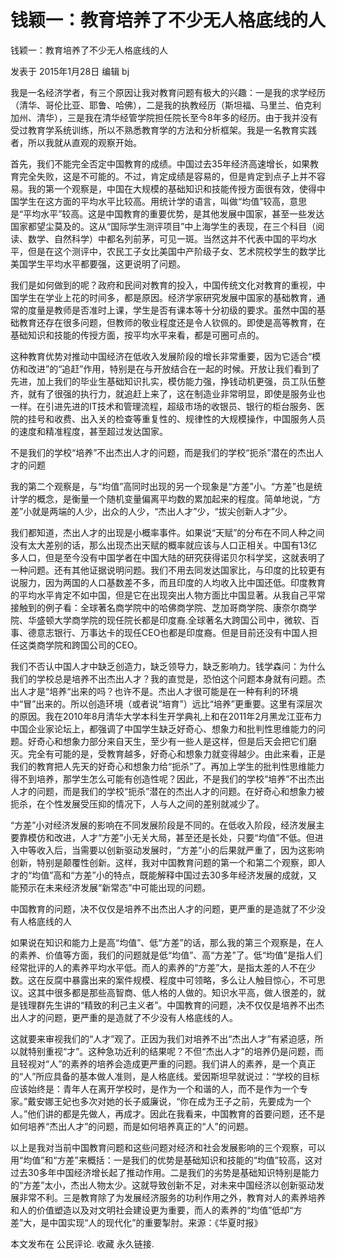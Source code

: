 # 钱颖一：教育培养了不少无人格底线的人

钱颖一：教育培养了不少无人格底线的人

发表于 2015年1月28日 编辑 bj

我是一名经济学者，有三个原因让我对教育问题有极大的兴趣：一是我的求学经历（清华、哥伦比亚、耶鲁、哈佛），二是我的执教经历（斯坦福、马里兰、伯克利加州、清华），三是我在清华经管学院担任院长至今8年多的经历。由于我并没有受过教育学系统训练，所以不熟悉教育学的方法和分析框架。我是一名教育实践者，所以我就从直观的观察开始。

首先，我们不能完全否定中国教育的成绩。中国过去35年经济高速增长，如果教育完全失败，这是不可能的。不过，肯定成绩是容易的，但是肯定到点子上并不容易。我的第一个观察是，中国在大规模的基础知识和技能传授方面很有效，使得中国学生在这方面的平均水平比较高。用统计学的语言，叫做“均值”较高，意思是“平均水平”较高。这是中国教育的重要优势，是其他发展中国家，甚至一些发达国家都望尘莫及的。这从“国际学生测评项目”中上海学生的表现，在三个科目（阅读、数学、自然科学）中都名列前茅，可见一斑。当然这并不代表中国的平均水平，但是在这个测评中，农民工子女比美国中产阶级子女、艺术院校学生的数学比美国学生平均水平都要强，这更说明了问题。

我们是如何做到的呢？政府和民间对教育的投入，中国传统文化对教育的重视，中国学生在学业上花的时间多，都是原因。经济学家研究发展中国家的基础教育，通常的度量是教师是否准时上课，学生是否有课本等十分初级的要求。虽然中国的基础教育还存在很多问题，但教师的敬业程度还是令人钦佩的。即使是高等教育，在基础知识和技能的传授方面，按平均水平来看，都是可圈可点的。

这种教育优势对推动中国经济在低收入发展阶段的增长非常重要，因为它适合“模仿和改进”的“追赶”作用，特别是在与开放结合在一起的时候。开放让我们看到了先进，加上我们的毕业生基础知识扎实，模仿能力强，挣钱动机更强，员工队伍整齐，就有了很强的执行力，就追赶上来了，这在制造业非常明显，即使是服务业也一样。在引进先进的IT技术和管理流程，超级市场的收银员、银行的柜台服务、医院的挂号和收费、出入关的检查等重复性的、规律性的大规模操作，中国服务人员的速度和精准程度，甚至超过发达国家。

不是我们的学校“培养”不出杰出人才的问题，而是我们的学校“扼杀”潜在的杰出人才的问题

我的第二个观察是，与“均值”高同时出现的另一个现象是“方差”小。“方差”也是统计学的概念，是衡量一个随机变量偏离平均数的累加起来的程度。简单地说，“方差”小就是两端的人少，出众的人少，“杰出人才”少，“拔尖创新人才”少。

我们都知道，杰出人才的出现是小概率事件。如果说“天赋”的分布在不同人种之间没有太大差别的话，那么出现杰出天赋的概率就应该与人口正相关。中国有13亿多人口，但是至今没有中国学者在中国大陆的研究获得诺贝尔科学奖，这就表明了一种问题。还有其他证据说明问题。我们不用去同发达国家比，与印度的比较更有说服力，因为两国的人口基数差不多，而且印度的人均收入比中国还低。印度教育的平均水平肯定不如中国，但是它在出现突出人物方面比中国显著。从我自己平常接触到的例子看：全球著名商学院中的哈佛商学院、芝加哥商学院、康奈尔商学院、华盛顿大学商学院的现任院长都是印度裔.全球著名大跨国公司中，微软、百事、德意志银行、万事达卡的现任CEO也都是印度裔。但是目前还没有中国人担任这类商学院和跨国公司的CEO。

我们不否认中国人才中缺乏创造力，缺乏领导力，缺乏影响力。钱学森问：为什么我们的学校总是培养不出杰出人才？我的直觉是，恐怕这个问题本身就有问题。杰出人才是“培养“出来的吗？也许不是。杰出人才很可能是在一种有利的环境中“冒”出来的。所以创造环境（或者说“培育”）远比“培养”更重要。这里有深层次的原因。我在2010年8月清华大学本科生开学典礼上和在2011年2月黑龙江亚布力中国企业家论坛上，都强调了中国学生缺乏好奇心、想象力和批判性思维能力的问题。好奇心和想象力部分来自天生，至少有一些人是这样，但是后天会把它们磨灭。完全有可能的是，受教育越多，好奇心和想象力就变得越少。由此来看，正是我们的教育把人先天的好奇心和想象力给“扼杀”了。再加上学生的批判性思维能力得不到培养，那学生怎么可能有创造性呢？因此，不是我们的学校“培养”不出杰出人才的问题，而是我们的学校“扼杀”潜在的杰出人才的问题。在好奇心和想象力被扼杀，在个性发展受压抑的情况下，人与人之间的差别就减少了。

“方差”小对经济发展的影响在不同发展阶段是不同的。在低收入阶段，经济发展主要靠模仿和改进，人才“方差”小无关大局，甚至还是长处，只要“均值”不低。但进入中等收入后，当需要以创新驱动发展时，“方差”小的后果就严重了，因为这影响创新，特别是颠覆性创新。这样，我对中国教育问题的第一个和第二个观察，即人才的“均值”高和“方差”小的特点，既能解释中国过去30多年经济发展的成就，又能预示在未来经济发展“新常态”中可能出现的问题。

中国教育的问题，决不仅仅是培养不出杰出人才的问题，更严重的是造就了不少没有人格底线的人

如果说在知识和能力上是高“均值”、低“方差”的话，那么我的第三个观察是，在人的素养、价值等方面，我们的问题就是低“均值”、高“方差”了。低“均值”是指人们经常批评的人的素养平均水平低。而人的素养的“方差”大，是指太差的人不在少数。这在反腐中暴露出来的案件规模、程度中可领略，多么让人触目惊心，不可思议。这其中很多都是那些高智商、低人格的人做的。知识水平高，做人很差的，就是钱理群先生讲的“精致的利己主义者”。中国教育的问题，决不仅仅是培养不出杰出人才的问题，更严重的是造就了不少没有人格底线的人。

这就要来审视我们的“人才”观了。正因为我们对培养不出“杰出人才”有紧迫感，所以就特别重视“才”。这种急功近利的结果呢？不但“杰出人才”的培养仍是问题，而且轻视对“人”的素养的培养会造成更严重的问题。我们讲人的素养，是一个真正的“人”所应具备的基本做人准则，是人格底线。爱因斯坦早就说过：“学校的目标应该始终是：青年人在离开学校时，是作为一个和谐的人，而不是作为一个专家。”戴安娜王妃也多次对她的长子威廉说，“你在成为王子之前，先要成为一个人。”他们讲的都是先做人，再成才。因此在我看来，中国教育的首要问题，还不是如何培养“杰出人才”的问题，而是如何培养真正的“人”的问题。

以上是我对当前中国教育问题和这些问题对经济和社会发展影响的三个观察，可以用“均值”和“方差”来概括：一是我们的优势是基础知识和技能的“均值”较高，这对过去30多年中国经济增长起了推动作用。二是我们的劣势是基础知识特别是能力的“方差”太小，杰出人物太少。这就导致创新不足，对未来中国经济以创新驱动发展非常不利。三是教育除了为发展经济服务的功利作用之外，教育对人的素养培养和人的价值塑造以及对文明社会建设更为重要，而人的素养的“均值”低却“方差”大，是中国实现“人的现代化”的重要掣肘。来源：《华夏时报》

本文发布在 公民评论. 收藏 永久链接.